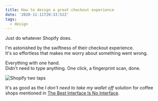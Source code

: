 ```yaml
---
title: How to design a great checkout experience
date: '2020-11-11T20:33:52Z'
tags:
  - design
---
```


Just do whatever Shopify does.

I'm astonished by the swiftness of their checkout experience.\
It's so effortless that makes me worry about something went wrong.

Everything with one hand.\
Didn't need to type anything. One click, a fingerprint scan, done.

![Shopify two taps](/images/notes/shopify-checkout-gg.gif)

It's as good as the _I don't need to take my wallet off_ solution for coffee shops mentioned in [The Best Interface Is No Interface](/books/the-best-interface-is-no-interface).